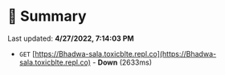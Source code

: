 # 📖 Summary
Last updated: **4/27/2022, 7:14:03 PM**

- `GET` [https://Bhadwa-sala.toxicblte.repl.co](https://Bhadwa-sala.toxicblte.repl.co) - **Down** (2633ms)
